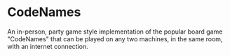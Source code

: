 # CodeNames
An in-person, party game style implementation of the popular board game "CodeNames" that can be played on any two machines, in the same room, with an internet connection.
